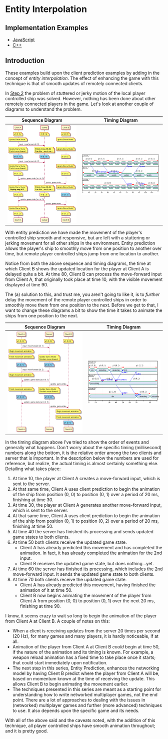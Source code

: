 # Entity Interpolation

## Implementation Examples

* [JavaScript](https://github.com/ProfPorkins/GameTech/tree/master/JavaScript/Multiplayer/Step%203%20-%20Entity%20Interpolation)
* [C++](https://github.com/ProfPorkins/GameTech/tree/master/C%2B%2B/Multiplayer/Step%203%20-%20Entity%20Interpolation)

## Introduction

These examples build upon the client prediction examples by adding in the concept of _entity interpolation_.  The effect of enhancing the game with this technique is that of smooth updates of remotely connected clients.

In [Step 2](https://github.com/ProfPorkins/GameTech/blob/master/doc/Multiplayer/Multiplayer-Step-2.md) the problem of stuttered or jerky motion of the local player controlled ship was solved.  However, nothing has been done about other remotely connected players in the game.  Let's look at another couple of diagrams to understand the problem.

Sequence Diagram | Timing Diagram
-----------------|---------------
![Entity Interpolation - Sequence](https://github.com/ProfPorkins/GameTech/blob/master/doc/Multiplayer/images/Entity%20Interpolation%20Bad%20-%20Sequence.png) |  ![Entity Interpolation - Timing](https://github.com/ProfPorkins/GameTech/blob/master/doc/Multiplayer/images/Entity%20Interpolation%20Bad%20-%20Timing.png)

With entity prediction we have made the movement of the player's controlled ship smooth and responsive, but are left with a stuttering or jerking movement for all other ships in the environment.  Entity prediction allows the player's ship to smoothly move from one position to another over time, but remote player controlled ships jump from one location to another.

Notice from both the above sequence and timing diagrams, the time at which Client B shows the updated location for the player at Client A is delayed quite a bit.  At time 80, Client B can process the move-forward input from Client A, that originally took place at time 10, with the visible movement displayed at time 90.

The (a) solution to this, and trust me, you aren't going to like it, is to _further_ delay the movement of the remote player controlled ships in order to smoothly move them from one position to the next.  Before we get to that, I want to change these diagrams a bit to show the time it takes to animate the ships from one position to the next.

Sequence Diagram | Timing Diagram
-----------------|---------------
![Entity Interpolation Animation - Timing](https://github.com/ProfPorkins/GameTech/blob/master/doc/Multiplayer/images/Entity%20Interpolation%20Animation%20-%20Sequence.png) |  ![Entity Interpolation Animation - Timing](https://github.com/ProfPorkins/GameTech/blob/master/doc/Multiplayer/images/Entity%20Interpolation%20Animation%20-%20Timing.png)

In the timing diagram above I've tried to show the order of events and generally what happens.  Don't worry about the specific timing (millisecond) numbers along the bottom, it is the relative order among the two clients and server that is important.  In the description below the numbers are used for reference, but realize, the actual timing is almost certainly something else.  Detailing what takes place:

1. At time 10, the player at Client A creates a move-forward input, which is sent to the server.
1. At that same time, Client A uses client prediction to begin the animation of the ship from position (0, 0) to position (0, 1) over a period of 20 ms, finishing at time 30.
1. At time 30, the player at Client A generates another move-forward input, which is sent to the server.
1. At that same time, Client A uses client prediction to begin the animation of the ship from position (0, 1) to position (0, 2) over a period of 20 ms, finishing at time 50.
1. At time 40 the server has finished its processing and sends updated game states to both clients.
1. At time 50 both clients receive the updated game state.
   * Client A has already predicted this movement and has completed the animation.  In fact, it has already completed the animation for the 2nd input.
   * Client B receives the updated game state, but does nothing...yet.
1. At time 60 the server has finished its processing, which includes the 2nd move-forward input.  It sends the updated game state to both clients.
1. At time 70 both clients receive the updated game state.
   * Client A has already predicted this movement, having finished the animation of it at time 50.
   * Client B now begins animating the movement of the player from Client A from position (0, 0) to position (0, 1) over the next 20 ms, finishing at time 90.

I know, it seems crazy to wait so long to begin the animation of the player from Client A at Client B.  A couple of notes on this:

* When a client is receiving updates from the server 20 times per second (20 Hz), for many games and many players, it is hardly noticeable, if at all.
* Animation of the player from Client A at Client B _could_ begin at time 50, if the nature of the animation and its timing is known.  For example, a weapon reload animation has a fixed time to take place once it starts; that could start immediately upon notification.
* The next step in this series, Entity Prediction, enhances the networking model by having Client B predict where the player from Client A will be, based on momentum known at the time of receiving the update.  This allows Client B to begin animating the movement earlier.
* The techniques presented in this series are meant as a starting point for understanding how to write networked multiplayer games, not the end point.  There are a lot of approaches to dealing with the issues in (networked) multiplayer games and further (more advanced) techniques to use.  It also depends upon the specific game and its needs.

With all of the above said and the caveats noted, with the addition of this technique, all player controlled ships have smooth animation throughout; and it is pretty good.
